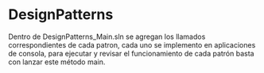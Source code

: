 # DesignPatterns
Dentro de DesignPatterns_Main.sln 
se agregan los llamados  correspondientes de cada patron, cada uno se implemento en aplicaciones de consola,
para ejecutar y revisar el funcionamiento de cada patrón basta con lanzar este método main.
